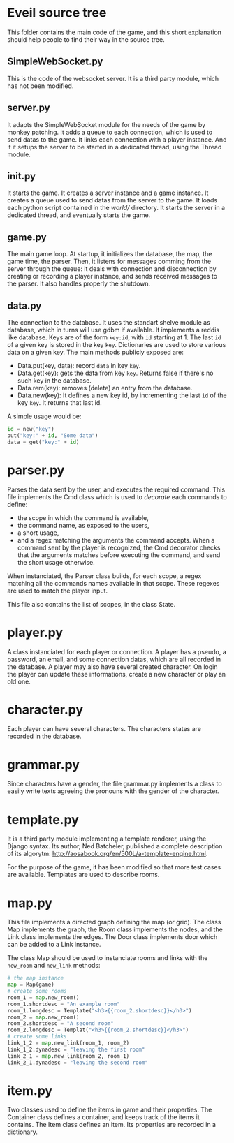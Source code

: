 # Eveil source tree

This folder contains the main code of the game, and this short explanation
should help people to find their way in the source tree.

## SimpleWebSocket.py

This is the code of the websocket server. It is a third party module,
which has not been modified.

## server.py

It adapts the SimpleWebSocket module for the needs of the game by monkey
patching. It adds a queue to each connection, which is used to send datas
to the game. It links each connection with a player instance. And it it
setups the server to be started in a dedicated thread, using the Thread module.

## __init__.py

It starts the game. It creates a server instance and a game instance. It
creates a queue used to send datas from the server to the game. It loads
each python script contained in the _world/_ directory. It starts the
server in a dedicated thread, and eventually starts the game.

## game.py

The main game loop. At startup, it initializes the database, the map,
the game time, the parser. Then, it listens for messages comming from
the server through the queue: it deals with connection and disconnection
by creating or recording a player instance, and sends received messages
to the parser. It also handles properly the shutdown.

## data.py

The connection to the database. It uses the standart shelve module as
database, which in turns will use gdbm if available. It implements a
reddis like database. Keys are of the form `key:id`, with `id` starting
at 1. The last `id` of a given key is stored in the key `key`. Dictionaries
are used to store various data on a given key. The main  methods publicly
exposed are:
- Data.put(key, data): record `data` in key `key`.
- Data.get(key): gets the data from key `key`. Returns false if there's
no such key in the database.
- Data.rem(key): removes (delete) an entry from the database.
- Data.new(key): It defines a new key id, by incrementing the last `id`
of the key `key`. It returns that last id.

A simple usage would be:

```python
id = new("key")
put("key:" + id, "Some data")
data = get("key:" + id)
```

# parser.py

Parses the data sent by the user, and executes the required command.
This file implements the Cmd class which is used to _decorate_
each commands to define:
- the scope in which the command is available,
- the command name, as exposed to the users,
- a short usage,
- and a regex matching the arguments the command accepts.
When a command sent by the player is recognized, the Cmd decorator checks
that the arguments matches before executing the command, and send the
short usage otherwise.

When instanciated, the Parser class builds, for each scope, a regex
matching all the commands names available in that scope. These regexes
are used to match the player input.

This file also contains the list of scopes, in the class State.

# player.py

A class instanciated for each player or connection. A player has a pseudo,
a password, an email, and some connection datas, which are all recorded
in the database. A player may also have several created character. On
login the player can update these informations, create a new character
or play an old one.

# character.py

Each player can have several characters. The characters states are
recorded in the database.

# grammar.py

Since characters have a gender, the file grammar.py implements a class to
easily write texts agreeing the pronouns with the gender of the character.

# template.py

It is a third party module implementing a template renderer, using the
Django syntax. Its author, Ned Batcheler, published a complete description
of its algorytm:
<http://aosabook.org/en/500L/a-template-engine.html>.

For the purpose of the game, it has been modified so that more test
cases are available. Templates are used to describe rooms.

# map.py

This file implements a directed graph defining the map (or grid). The
class Map implements the graph, the Room class implements the nodes,
and the Link class implements the edges. The Door class implements door
which can be added to a Link instance.

The class Map should be used to instanciate rooms and links with the
`new_room` and `new_link` methods:

```python
# the map instance
map = Map(game)
# create some rooms
room_1 = map.new_room()
room_1.shortdesc = "An example room"
room_1.longdesc = Template("<h3>{{room_2.shortdesc}}</h3>")
room_2 = map.new_room()
room_2.shortdesc = "A second room"
room_2.longdesc = Templat("<h3>{{room_2.shortdesc}}</h3>")
# create some links
link_1_2 = map.new_link(room_1, room_2)
link_1_2.dynadesc = "leaving the first room"
link_2_1 = map.new_link(room_2, room_1)
link_2_1.dynadesc = "leaving the second room"
```

# item.py

Two classes used to define the items in game and their properties. The
Container class defines a container, and keeps track of the items it
contains. The Item class defines an item. Its properties are recorded
in a dictionary.

